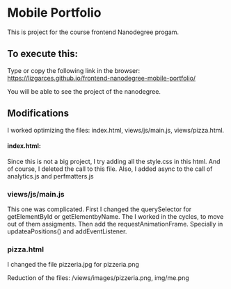 # Mobile Portfolio
This is project for the course frontend Nanodegree progam.

## To execute this:
Type or copy the following link in the browser:
https://lizgarces.github.io/frontend-nanodegree-mobile-portfolio/

You will be able to see the project of the nanodegree.

## Modifications
I worked optimizing the files: index.html, views/js/main.js, views/pizza.html.
#### index.html:
Since this is not a big project, I try adding all the style.css in this html. And of course, I deleted the call to this file.
Also, I added async to the call of analytics.js and  perfmatters.js

### views/js/main.js
This one was complicated. First I changed the querySelector for getElementById or getElementbyName.
The I worked in the cycles, to move out of them assigments. Then add the requestAnimationFrame.
Specially in updateaPositions() and addEventListener.

### pizza.html
I changed the file pizzeria.jpg for pizzeria.png


Reduction of the files: /views/images/pizzeria.png, img/me.png

